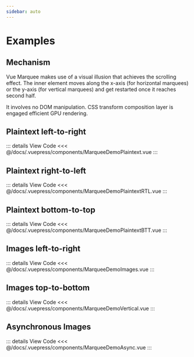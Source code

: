 ```yaml
---
sidebar: auto
---
```


# Examples

## Mechanism

Vue Marquee makes use of a visual illusion that achieves the scrolling effect. 
The inner element moves along the x-axis (for horizontal marquees) or the y-axis 
(for vertical marquees) and get restarted once it reaches second half. 

It involves no DOM manipulation. CSS transform composition layer is engaged 
efficient GPU rendering. 

<client-only>
    <marquee-explanation></marquee-explanation>
</client-only>

## Plaintext left-to-right

<client-only>
    <marquee-demo-plaintext></marquee-demo-plaintext>
</client-only>

::: details View Code
<<< @/docs/.vuepress/components/MarqueeDemoPlaintext.vue
:::

## Plaintext right-to-left

<client-only>
    <marquee-demo-plaintext-r-t-l></marquee-demo-plaintext-r-t-l>
</client-only>

::: details View Code
<<< @/docs/.vuepress/components/MarqueeDemoPlaintextRTL.vue
:::

## Plaintext bottom-to-top

<client-only>
    <marquee-demo-plaintext-b-t-t></marquee-demo-plaintext-b-t-t>
</client-only>

::: details View Code
<<< @/docs/.vuepress/components/MarqueeDemoPlaintextBTT.vue
:::

## Images left-to-right

<client-only>
    <marquee-demo-images></marquee-demo-images>
</client-only>

::: details View Code
<<< @/docs/.vuepress/components/MarqueeDemoImages.vue
:::

## Images top-to-bottom

<client-only>
    <marquee-demo-vertical></marquee-demo-vertical>
</client-only>

::: details View Code
<<< @/docs/.vuepress/components/MarqueeDemoVertical.vue
:::

## Asynchronous Images

<client-only>
    <marquee-demo-async></marquee-demo-async>
</client-only>

::: details View Code
<<< @/docs/.vuepress/components/MarqueeDemoAsync.vue
:::